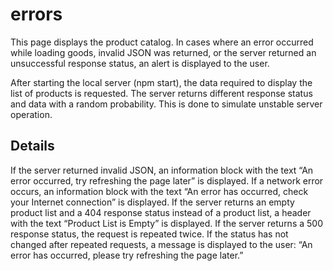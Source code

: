 # errors

This page displays the product catalog. In cases where an error occurred while loading goods, invalid JSON was returned, or the server returned an unsuccessful response status, an alert is displayed to the user.

After starting the local server (npm start), the data required to display the list of products is requested. The server returns different response status and data with a random probability. This is done to simulate unstable server operation.

## Details

If the server returned invalid JSON, an information block with the text “An error occurred, try refreshing the page later” is displayed.
If a network error occurs, an information block with the text “An error has occurred, check your Internet connection” is displayed.
If the server returns an empty product list and a 404 response status instead of a product list, a header with the text “Product List is Empty” is displayed.
If the server returns a 500 response status, the request is repeated twice. If the status has not changed after repeated requests, a message is displayed to the user: “An error has occurred, please try refreshing the page later.”
